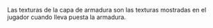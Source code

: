 Las texturas de la capa de armadura son las texturas mostradas en el jugador cuando lleva puesta la armadura.
